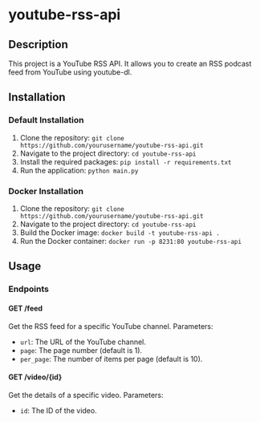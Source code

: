 # youtube-rss-api

## Description
This project is a YouTube RSS API. It allows you to create an RSS podcast feed from YouTube using youtube-dl.

## Installation

### Default Installation
1. Clone the repository: `git clone https://github.com/yourusername/youtube-rss-api.git`
2. Navigate to the project directory: `cd youtube-rss-api`
3. Install the required packages: `pip install -r requirements.txt`
4. Run the application: `python main.py`

### Docker Installation
1. Clone the repository: `git clone https://github.com/yourusername/youtube-rss-api.git`
2. Navigate to the project directory: `cd youtube-rss-api`
3. Build the Docker image: `docker build -t youtube-rss-api .`
4. Run the Docker container: `docker run -p 8231:80 youtube-rss-api`

## Usage

### Endpoints

#### GET /feed
Get the RSS feed for a specific YouTube channel.
Parameters:
- `url`: The URL of the YouTube channel.
- `page`: The page number (default is 1).
- `per_page`: The number of items per page (default is 10).

#### GET /video/{id}
Get the details of a specific video.
Parameters:
- `id`: The ID of the video.